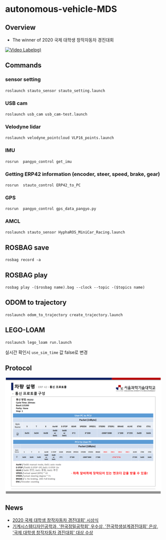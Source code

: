 # autonomous-vehicle-MDS

## Overview

- The winner of 2020 국제 대학생 창작자동차 경진대회

[![Video Label](http://img.youtube.com/vi/1I9IFRDpORE/0.jpg)pg)](https://youtu.be/1I9IFRDpORE?t=6250)


## Commands

### sensor setting

``roslaunch stauto_sensor stauto_setting.launch``

### USB cam

``roslaunch usb_cam usb_cam-test.launch ``


### Velodyne lidar

``roslaunch velodyne_pointcloud VLP16_points.launch``


### IMU

``rosrun  pangyo_control get_imu 
``

### Getting ERP42 information (encoder, steer, speed, brake, gear)

``rosrun  stauto_control ERP42_to_PC
``

### GPS

``rosrun  pangyo_control gps_data_pangyo.py 
``
### AMCL

``roslaunch stauto_sensor HyphaROS_MiniCar_Racing.launch ``

## ROSBAG save

``rosbag record -a ``

## ROSBAG play

``rosbag play -($rosbag name).bag --clock --topic -($topics name) ``

## ODOM to trajectory

`` roslaunch odom_to_trajectory create_trajectory.launch ``

## LEGO-LOAM
``roslaunch lego_loam run.launch ``

실시간 확인시 `use_sim_time` 값 false로 변경

## Protocol

![img](./docs/Protocol_set.png)


## News

- [2020 국제 대학생 창작자동차 경진대회' 시상식](https://www.shinailbo.co.kr/news/articleView.html?idxno=1340335)
- [기계시스템디자인공학과, '한국정밀공학회' 우수상, '전국학생설계경진대회' 은상, '국제 대학생 창작자동차 경진대회' 대상 수상](https://www.seoultech.ac.kr/service/info/news/?do=commonview&searchtext=&searchtype=1&nowpage=10&bnum=3596&bidx=498194&cate=14)
